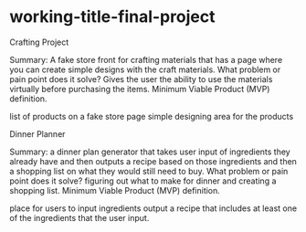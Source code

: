 # working-title-final-project


    
Crafting Project


Summary: A fake store front for crafting materials that has a page where you can create simple designs with the craft materials.
What problem or pain point does it solve? Gives the user the ability
 to use the materials virtually before purchasing the items. 
Minimum Viable Product (MVP) definition.

list of products on a fake store page
simple designing area for the products




Dinner Planner


Summary: a dinner plan generator that takes user input of 
ingredients they already have and then outputs a recipe based on those 
ingredients and then a shopping list on what they would still need to 
buy. 
What problem or pain point does it solve? figuring out what to make for dinner and creating a shopping list.
Minimum Viable Product (MVP) definition.

place for users to input ingredients
output a recipe that includes at least one of the ingredients that the user input.



  
